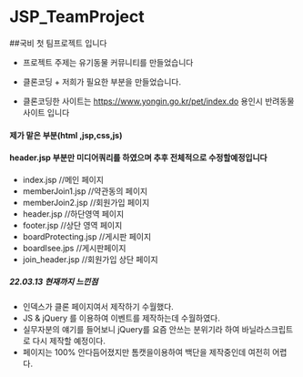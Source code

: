 # JSP_TeamProject

##국비 첫 팀프로젝트 입니다

- 프로젝트 주제는 유기동물 커뮤니티를 만들었습니다

- 클론코딩 + 저희가 필요한 부분을 만들었습니다.
- 클론코딩한 사이트는 https://www.yongin.go.kr/pet/index.do 용인시 반려동물 사이트 입니다

#### 제가 맡은 부분(html ,jsp,css,js)
#### header.jsp 부분만 미디어쿼리를 하였으며 추후 전체적으로 수정할예정입니다
- index.jsp  //메인 페이지
- memberJoin1.jsp //약관동의 페이지
- memberJoin2.jsp //회원가입 페이지
- header.jsp //하단영역 페이지
- footer.jsp //상단 영역 페이지
- boardProtecting.jsp //게시판 페이지
- boardIsee.jps //게시판페이지
- join_header.jsp //회원가입 상단 페이지



##### 22.03.13 현재까지 느낀점
- 인덱스가 클론 페이지여서 제작하기 수월했다.
- JS & jQuery 를 이용하여 이벤트를 제작하는데 수월하였다.
- 실무자분의 얘기를 들어보니 jQuery를 요즘 안쓰는 분위기라 하여 바닐라스크립트로 다시 제작할 예정이다.
- 페이지는 100% 안다듬어졌지만 톰캣을이용하여 백단을 제작중인데 여전히 어렵다.

